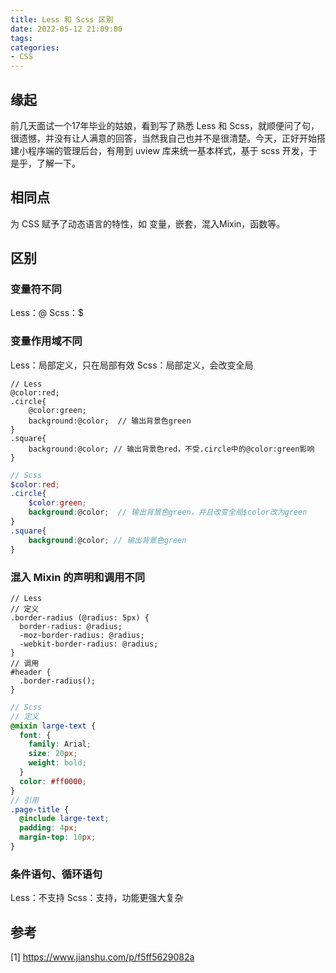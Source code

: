 ```yaml
---
title: Less 和 Scss 区别
date: 2022-05-12 21:09:00
tags:
categories:
- CSS
---
```


## 缘起
前几天面试一个17年毕业的姑娘，看到写了熟悉 Less 和 Scss，就顺便问了句，很遗憾，并没有让人满意的回答，当然我自己也并不是很清楚。今天，正好开始搭建小程序端的管理后台，有用到 uview 库来统一基本样式，基于 scss 开发，于是乎，了解一下。

## 相同点
为 CSS 赋予了动态语言的特性，如 变量，嵌套，混入Mixin，函数等。

## 区别
### 变量符不同
Less：@
Scss：$

### 变量作用域不同
Less：局部定义，只在局部有效
Scss：局部定义，会改变全局
```less
// Less
@color:red;
.circle{
    @color:green;
    background:@color;  // 输出背景色green
}
.square{
    background:@color; // 输出背景色red，不受.circle中的@color:green影响
}
```
```scss
// Scss
$color:red;
.circle{
    $color:green;
    background:@color;  // 输出背景色green，并且改变全局$color改为green
}
.square{
    background:@color; // 输出背景色green
}
```

### 混入 Mixin 的声明和调用不同
```less
// Less
// 定义
.border-radius (@radius: 5px) {
  border-radius: @radius;
  -moz-border-radius: @radius;
  -webkit-border-radius: @radius;
}
// 调用
#header {
  .border-radius();
}
```
```scss
// Scss
// 定义
@mixin large-text {
  font: {
    family: Arial;
    size: 20px;
    weight: bold;
  }
  color: #ff0000;
}
// 引用
.page-title {
  @include large-text;
  padding: 4px;
  margin-top: 10px;
}
```

### 条件语句、循环语句
Less：不支持
Scss：支持，功能更强大复杂


## 参考
[1] https://www.jianshu.com/p/f5ff5629082a